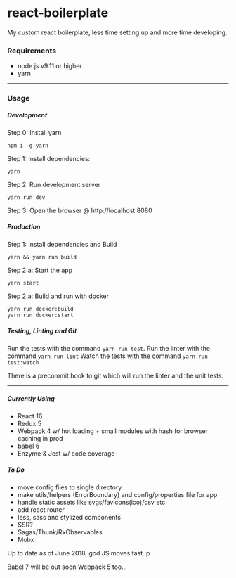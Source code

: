 # react-boilerplate
My custom react boilerplate, less time setting up and more time developing.

### Requirements
  - node.js v9.11 or higher
  - yarn

***

### Usage

##### Development

Step 0: Install yarn

```
npm i -g yarn
```

Step 1: Install dependencies:

```
yarn
```

Step 2: Run development server

```
yarn run dev
```

Step 3: Open the browser @ http://localhost:8080

##### Production

Step 1: Install dependencies and Build

```
yarn && yarn run build
```

Step 2.a: Start the app

```
yarn start
```

Step 2.a: Build and run with docker

```
yarn run docker:build
yarn run docker:start
```

##### Testing, Linting and Git

Run the tests with the command ```yarn run test```.
Run the linter with the command ```yarn run lint```
Watch the tests with the command ```yarn run test:watch```

There is a precommit hook to git which will run the linter and the unit tests.

***

##### Currently Using
- React 16
- Redux 5
- Webpack 4 w/ hot loading + small modules with hash for browser caching in prod
- babel 6
- Enzyme & Jest w/ code coverage

##### To Do
- move config files to single directory
- make utils/helpers (ErrorBoundary) and config/properties file for app
- handle static assets like svgs/favicons(ico)/csv etc
- add react router
- less, sass and stylized components
- SSR?
- Sagas/Thunk/RxObservables
- Mobx

Up to date as of June 2018, god JS moves fast :p

Babel 7 will be out soon
Webpack 5 too...
